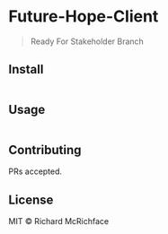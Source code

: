 # Future-Hope-Client

> Ready For Stakeholder Branch

## Install

```

```

## Usage

```

```

## Contributing

PRs accepted.

## License

MIT © Richard McRichface
